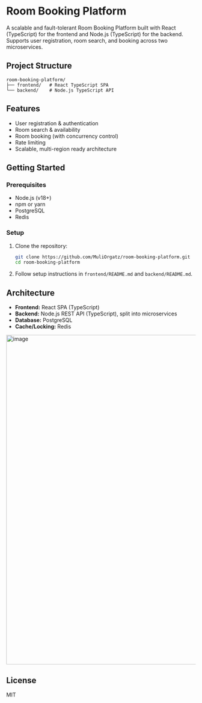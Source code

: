 # Room Booking Platform

A scalable and fault-tolerant Room Booking Platform built with React (TypeScript) for the frontend and Node.js (TypeScript) for the backend.  
Supports user registration, room search, and booking across two microservices.

## Project Structure

```
room-booking-platform/
├── frontend/   # React TypeScript SPA
└── backend/    # Node.js TypeScript API
```

## Features

- User registration & authentication
- Room search & availability
- Room booking (with concurrency control)
- Rate limiting
- Scalable, multi-region ready architecture

## Getting Started

### Prerequisites

- Node.js (v18+)
- npm or yarn
- PostgreSQL
- Redis

### Setup

1. Clone the repository:

   ```bash
   git clone https://github.com/MuliOrgatz/room-booking-platform.git
   cd room-booking-platform
   ```

2. Follow setup instructions in `frontend/README.md` and `backend/README.md`.

## Architecture

- **Frontend:** React SPA (TypeScript)
- **Backend:** Node.js REST API (TypeScript), split into microservices
- **Database:** PostgreSQL
- **Cache/Locking:** Redis


<img width="1347" height="876" alt="image" src="https://github.com/user-attachments/assets/c6c9eb30-be82-45f1-9bcf-575aa7f4926f" />


## License

MIT
